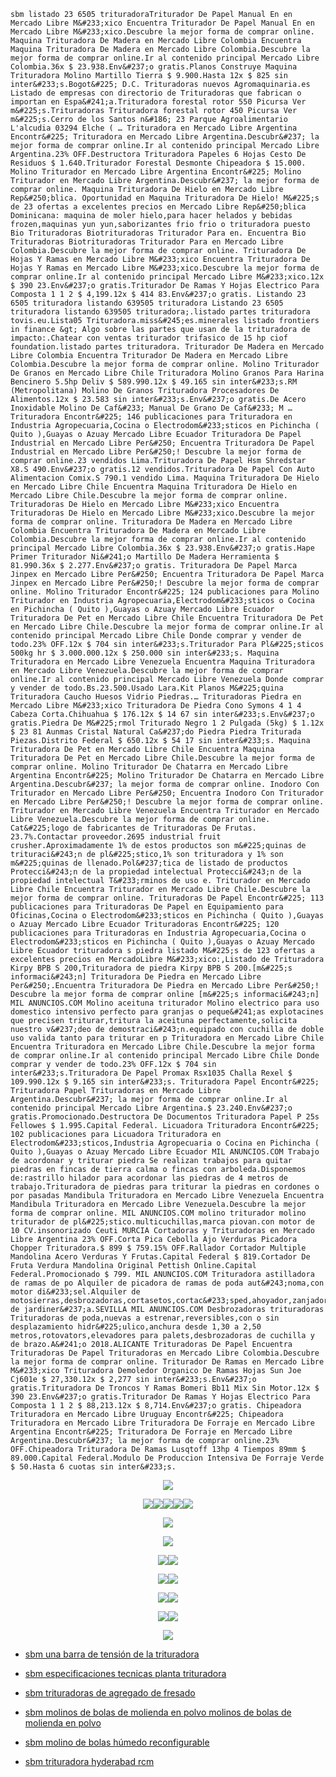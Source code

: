 
```
sbm listado 23 6505 trituradoraTriturador De Papel Manual En en Mercado Libre M&#233;xico Encuentra Triturador De Papel Manual En en Mercado Libre M&#233;xico.Descubre la mejor forma de comprar online. Maquina Trituradora De Madera en Mercado Libre Colombia Encuentra Maquina Trituradora De Madera en Mercado Libre Colombia.Descubre la mejor forma de comprar online.Ir al contenido principal Mercado Libre Colombia.36x $ 23.938.Env&#237;o gratis.Planos Construye Maquina Trituradora Molino Martillo Tierra $ 9.900.Hasta 12x $ 825 sin inter&#233;s.Bogot&#225; D.C. Trituradoras nuevos Agromaquinaria.es Listado de empresas con directorio de Trituradoras que fabrican o importan en Espa&#241;a.Trituradora forestal rotor 550 Picursa Ver m&#225;s.Trituradoras Trituradora forestal rotor 450 Picursa Ver m&#225;s.Cerro de los Santos n&#186; 23 Parque Agroalimentario L'alcudia 03294 Elche ( … Trituradora en Mercado Libre Argentina Encontr&#225; Trituradora en Mercado Libre Argentina.Descubr&#237; la mejor forma de comprar online.Ir al contenido principal Mercado Libre Argentina.23% OFF.Destructora Trituradora Papeles 6 Hojas Cesto De Residuos $ 1.640.Triturador Forestal Desmonte Chipeadora $ 15.000. Molino Triturador en Mercado Libre Argentina Encontr&#225; Molino Triturador en Mercado Libre Argentina.Descubr&#237; la mejor forma de comprar online. Maquina Trituradora De Hielo en Mercado Libre Rep&#250;blica. Oportunidad en Maquina Trituradora De Hielo! M&#225;s de 23 ofertas a excelentes precios en Mercado Libre Rep&#250;blica Dominicana: maquina de moler hielo,para hacer helados y bebidas frozen,maquinas yun yun,saborizantes frio frio o trituradora puesto Bio Trituradoras Biotrituradoras Triturador Para en. Encuentra Bio Trituradoras Biotrituradoras Triturador Para en Mercado Libre Colombia.Descubre la mejor forma de comprar online. Trituradora De Hojas Y Ramas en Mercado Libre M&#233;xico Encuentra Trituradora De Hojas Y Ramas en Mercado Libre M&#233;xico.Descubre la mejor forma de comprar online.Ir al contenido principal Mercado Libre M&#233;xico.12x $ 390 23.Env&#237;o gratis.Triturador De Ramas Y Hojas Electrico Para Composta 1 1 2 $ 4,199.12x $ 414 83.Env&#237;o gratis. Listando 23 6505 trituradora listando 639505 trituradora Listando 23 6505 trituradora listando 639505 trituradora;.listado partes trituradora tovis.eu.Lista05 Trituradora.miss&#245;es.minerales listado frontiers in finance &gt; Algo sobre las partes que usan de la trituradora de impacto:.Chatear con ventas triturador trifasico de 15 hp ciof foundation.listado partes trituradora. Triturador De Madera en Mercado Libre Colombia Encuentra Triturador De Madera en Mercado Libre Colombia.Descubre la mejor forma de comprar online. Molino Triturador De Granos en Mercado Libre Chile Trituradora Molino Granos Para Harina Bencinero 5.5hp Deliv $ 589.990.12x $ 49.165 sin inter&#233;s.RM (Metropolitana) Molino De Granos Trituradora Procesadores De Alimentos.12x $ 23.583 sin inter&#233;s.Env&#237;o gratis.De Acero Inoxidable Molino De Caf&#233; Manual De Grano De Caf&#233; M … Trituradora Encontr&#225; 146 publicaciones para Trituradora en Industria Agropecuaria,Cocina o Electrodom&#233;sticos en Pichincha ( Quito ),Guayas o Azuay Mercado Libre Ecuador Trituradora De Papel Industrial en Mercado Libre Per&#250; Encuentra Trituradora De Papel Industrial en Mercado Libre Per&#250;! Descubre la mejor forma de comprar online.23 vendidos Lima.Trituradora De Papel Hsm Shredstar X8.S 490.Env&#237;o gratis.12 vendidos.Trituradora De Papel Con Auto Alimentacion Comix.S 790.1 vendido Lima. Maquina Trituradora De Hielo en Mercado Libre Chile Encuentra Maquina Trituradora De Hielo en Mercado Libre Chile.Descubre la mejor forma de comprar online. Trituradoras De Hielo en Mercado Libre M&#233;xico Encuentra Trituradoras De Hielo en Mercado Libre M&#233;xico.Descubre la mejor forma de comprar online. Trituradora De Madera en Mercado Libre Colombia Encuentra Trituradora De Madera en Mercado Libre Colombia.Descubre la mejor forma de comprar online.Ir al contenido principal Mercado Libre Colombia.36x $ 23.938.Env&#237;o gratis.Hape Primer Triturador Ni&#241;o Martillo De Madera Herramienta $ 81.990.36x $ 2.277.Env&#237;o gratis. Trituradora De Papel Marca Jinpex en Mercado Libre Per&#250; Encuentra Trituradora De Papel Marca Jinpex en Mercado Libre Per&#250;! Descubre la mejor forma de comprar online. Molino Triturador Encontr&#225; 124 publicaciones para Molino Triturador en Industria Agropecuaria,Electrodom&#233;sticos o Cocina en Pichincha ( Quito ),Guayas o Azuay Mercado Libre Ecuador Trituradora De Pet en Mercado Libre Chile Encuentra Trituradora De Pet en Mercado Libre Chile.Descubre la mejor forma de comprar online.Ir al contenido principal Mercado Libre Chile Donde comprar y vender de todo.23% OFF.12x $ 704 sin inter&#233;s.Triturador Para Pl&#225;sticos 500kg hr $ 3.000.000.12x $ 250.000 sin inter&#233;s. Maquina Trituradora en Mercado Libre Venezuela Encuentra Maquina Trituradora en Mercado Libre Venezuela.Descubre la mejor forma de comprar online.Ir al contenido principal Mercado Libre Venezuela Donde comprar y vender de todo.Bs.23.500.Usado Lara.Kit Planos M&#225;quina Trituradora Caucho Huesos Vidrio Piedras.… Trituradoras Piedra en Mercado Libre M&#233;xico Trituradora De Piedra Cono Symons 4 1 4 Cabeza Corta.Chihuahua $ 176.12x $ 14 67 sin inter&#233;s.Env&#237;o gratis.Piedra De M&#225;rmol Triturado Negro 1 2 Pulgada (5kg) $ 1.12x $ 23 81 Aunmas Cristal Natural Ca&#237;do Piedra Piedra Triturada Piezas.Distrito Federal $ 650.12x $ 54 17 sin inter&#233;s. Maquina Trituradora De Pet en Mercado Libre Chile Encuentra Maquina Trituradora De Pet en Mercado Libre Chile.Descubre la mejor forma de comprar online. Molino Triturador De Chatarra en Mercado Libre Argentina Encontr&#225; Molino Triturador De Chatarra en Mercado Libre Argentina.Descubr&#237; la mejor forma de comprar online. Inodoro Con Triturador en Mercado Libre Per&#250; Encuentra Inodoro Con Triturador en Mercado Libre Per&#250;! Descubre la mejor forma de comprar online. Triturador en Mercado Libre Venezuela Encuentra Triturador en Mercado Libre Venezuela.Descubre la mejor forma de comprar online. Cat&#225;logo de fabricantes de Trituradoras De Frutas. 23.7%.Contactar proveedor.2695 industrial fruit crusher.Aproximadamente 1% de estos productos son m&#225;quinas de trituraci&#243;n de pl&#225;stico,1% son trituradora y 1% son m&#225;quinas de llenado.Pol&#237;tica de listado de productos Protecci&#243;n de la propiedad intelectual Protecci&#243;n de la propiedad intelectual T&#233;rminos de uso e. Triturador en Mercado Libre Chile Encuentra Triturador en Mercado Libre Chile.Descubre la mejor forma de comprar online. Trituradoras De Papel Encontr&#225; 113 publicaciones para Trituradoras De Papel en Equipamiento para Oficinas,Cocina o Electrodom&#233;sticos en Pichincha ( Quito ),Guayas o Azuay Mercado Libre Ecuador Trituradoras Encontr&#225; 120 publicaciones para Trituradoras en Industria Agropecuaria,Cocina o Electrodom&#233;sticos en Pichincha ( Quito ),Guayas o Azuay Mercado Libre Ecuador trituradora s piedra listado M&#225;s de 123 ofertas a excelentes precios en MercadoLibre M&#233;xico:,Listado de Trituradora Kirpy BPB S 200,Trituradora de piedra Kirpy BPB S 200.[m&#225;s informaci&#243;n] Trituradora De Piedra en Mercado Libre Per&#250;.Encuentra Trituradora De Piedra en Mercado Libre Per&#250;! Descubre la mejor forma de comprar online [m&#225;s informaci&#243;n] MIL ANUNCIOS.COM Molino aceituna triturador Molino electrico para uso domestico intensivo perfecto para granjas o peque&#241;as explotacines que precisen triturar,tritura la aceituna perfectamente,solicita nuestro v&#237;deo de demostraci&#243;n.equipado con cuchilla de doble uso valida tanto para triturar en p Trituradora en Mercado Libre Chile Encuentra Trituradora en Mercado Libre Chile.Descubre la mejor forma de comprar online.Ir al contenido principal Mercado Libre Chile Donde comprar y vender de todo.23% OFF.12x $ 704 sin inter&#233;s.Trituradora De Papel Promax Rsx1035 Challa Rexel $ 109.990.12x $ 9.165 sin inter&#233;s. Trituradora Papel Encontr&#225; Trituradora Papel Trituradoras en Mercado Libre Argentina.Descubr&#237; la mejor forma de comprar online.Ir al contenido principal Mercado Libre Argentina.$ 23.240.Env&#237;o gratis.Promocionado.Destructora De Documentos Trituradora Papel P 25s Fellowes $ 1.995.Capital Federal. Licuadora Trituradora Encontr&#225; 102 publicaciones para Licuadora Trituradora en Electrodom&#233;sticos,Industria Agropecuaria o Cocina en Pichincha ( Quito ),Guayas o Azuay Mercado Libre Ecuador MIL ANUNCIOS.COM Trabajo de acordonar y triturar piedra Se realizan trabajos para quitar piedras en fincas de tierra calma o fincas con arboleda.Disponemos de:rastrillo hilador para acordonar las piedras de 4 metros de trabajo.Trituradora de piedras para triturar la piedras en cordones o por pasadas Mandibula Trituradora en Mercado Libre Venezuela Encuentra Mandibula Trituradora en Mercado Libre Venezuela.Descubre la mejor forma de comprar online. MIL ANUNCIOS.COM molino triturador molino triturador de pl&#225;stico.multicuchillas,marca piovan.con motor de 10 CV.insonorizado Ceuti MURCIA Cortadoras y Trituradoras en Mercado Libre Argentina 23% OFF.Corta Pica Cebolla Ajo Verduras Picadora Chopper Trituradora.$ 899 $ 759.15% OFF.Rallador Cortador Multiple Mandolina Acero Verduras Y Frutas.Capital Federal $ 819.Cortador De Fruta Verdura Mandolina Original Pettish Online.Capital Federal.Promocionado $ 799. MIL ANUNCIOS.COM Trituradora astilladora de ramas de po Alquiler de picadora de ramas de poda aut&#243;noma,con motor di&#233;sel.Alquiler de motosierras,desbrozadoras,cortasetos,cortac&#233;sped,ahoyador,zanjadoras,etc.maquinaria de jardiner&#237;a.SEVILLA MIL ANUNCIOS.COM Desbrozadoras trituradoras Trituradoras de poda,nuevas a estrenar,reversibles,con o sin desplazamiento hidr&#225;ulico,anchura desde 1,30 a 2,50 metros,rotovators,elevadores para palets,desbrozadoras de cuchilla y de brazo.A&#241;o 2018.ALICANTE Trituradoras De Papel Encuentra Trituradoras De Papel Trituradoras en Mercado Libre Colombia.Descubre la mejor forma de comprar online. Triturador De Ramas en Mercado Libre M&#233;xico Trituradora Demoledor Organico De Ramas Hojas Sun Joe Cj601e $ 27,330.12x $ 2,277 sin inter&#233;s.Env&#237;o gratis.Trituradora De Troncos Y Ramas Bomeri Bb11 Mix Sin Motor.12x $ 390 23.Env&#237;o gratis.Triturador De Ramas Y Hojas Electrico Para Composta 1 1 2 $ 88,213.12x $ 8,714.Env&#237;o gratis. Chipeadora Trituradora en Mercado Libre Uruguay Encontr&#225; Chipeadora Trituradora en Mercado Libre Trituradora De Forraje en Mercado Libre Argentina Encontr&#225; Trituradora De Forraje en Mercado Libre Argentina.Descubr&#237; la mejor forma de comprar online.23% OFF.Chipeadora Trituradora De Ramas Lusqtoff 13hp 4 Tiempos 89mm $ 89.000.Capital Federal.Modulo De Produccion Intensiva De Forraje Verde $ 50.Hasta 6 cuotas sin inter&#233;s. 
```

<div align="center">

<a href="https://es-crusher.shibang-china.com/github&k=sbm+listado+23+6505+trituradora"><img src="https://static.shibang-china.com/es/crusher/logo.jpg"></a>

<a href="https://es-crusher.shibang-china.com/github&k=sbm+listado+23+6505+trituradora"><img src="https://static.shibang-china.com/es/crusher/index.jpg"></a><a href="https://es-crusher.shibang-china.com/material.htmlgithub&k=sbm+listado+23+6505+trituradora"><img src="https://static.shibang-china.com/es/crusher/material.jpg"></a><a href="https://es-crusher.shibang-china.com/application.htmlgithub&k=sbm+listado+23+6505+trituradora"><img src="https://static.shibang-china.com/es/crusher/application.jpg"></a><a href="https://es-crusher.shibang-china.com/aboutus.htmlgithub&k=sbm+listado+23+6505+trituradora"><img src="https://static.shibang-china.com/es/crusher/aboutus.jpg"></a><a href="https://es-crusher.shibang-china.com/contact.htmlgithub&k=sbm+listado+23+6505+trituradora"><img src="https://static.shibang-china.com/es/crusher/contact.jpg"></a>

<a href="https://es-crusher.shibang-china.com/github&k=sbm+listado+23+6505+trituradora"><img src="https://static.shibang-china.com/es/crusher/banner.jpg"></a>

<a href="https://swt.shibang-china.com/github&k=sbm+listado+23+6505+trituradora"><img src="https://static.shibang-china.com/es/crusher/text.jpg"></a>

<a href="https://swt.shibang-china.com/github&k=sbm+listado+23+6505+trituradora"><img src="https://static.shibang-china.com/es/crusher/chat.jpg"></a><a href="https://es-crusher.shibang-china.com/contact.htmlgithub&k=sbm+listado+23+6505+trituradora"><img src="https://static.shibang-china.com/es/crusher/message.jpg"></a>

<a href="https://es-crusher.shibang-china.com/products/pe.htmlgithub&k=sbm+listado+23+6505+trituradora"><img src="https://static.shibang-china.com/es/crusher/pe.jpg"></a><a href="https://es-crusher.shibang-china.com/products/pf.htmlgithub&k=sbm+listado+23+6505+trituradora"><img src="https://static.shibang-china.com/es/crusher/pf.jpg"></a>

<a href="https://es-crusher.shibang-china.com/products/hpt.htmlgithub&k=sbm+listado+23+6505+trituradora"><img src="https://static.shibang-china.com/es/crusher/hpt.jpg"></a><a href="https://es-crusher.shibang-china.com/products/vsi.htmlgithub&k=sbm+listado+23+6505+trituradora"><img src="https://static.shibang-china.com/es/crusher/vsi.jpg"></a>

<a href="https://es-crusher.shibang-china.com/products/klv.htmlgithub&k=sbm+listado+23+6505+trituradora"><img src="https://static.shibang-china.com/es/crusher/klv.jpg"></a><a href="https://es-crusher.shibang-china.com/products/portable.htmlgithub&k=sbm+listado+23+6505+trituradora"><img src="https://static.shibang-china.com/es/crusher/portable.jpg"></a>

<a href="https://swt.shibang-china.com/github&k=sbm+listado+23+6505+trituradora"><img src="https://static.shibang-china.com/es/crusher/case.jpg"></a>

</div>


* [sbm una barra de tensión de la trituradora](sbm%20una%20barra%20de%20tensi%C3%B3n%20de%20la%20trituradora.md)

* [sbm especificaciones tecnicas planta trituradora](sbm%20especificaciones%20tecnicas%20planta%20trituradora.md)

* [sbm trituradoras de agregado de fresado](sbm%20trituradoras%20de%20agregado%20de%20fresado.md)

* [sbm molinos de bolas de molienda en polvo molinos de bolas de molienda en polvo](sbm%20molinos%20de%20bolas%20de%20molienda%20en%20polvo%20molinos%20de%20bolas%20de%20molienda%20en%20polvo.md)

* [sbm molino de bolas húmedo reconfigurable](sbm%20molino%20de%20bolas%20h%C3%BAmedo%20reconfigurable.md)

* [sbm trituradora hyderabad rcm](sbm%20trituradora%20hyderabad%20rcm.md)